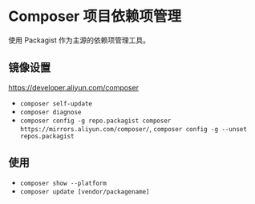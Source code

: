 # Composer 项目依赖项管理

使用 Packagist 作为主源的依赖项管理工具。

## 镜像设置

<https://developer.aliyun.com/composer>

- `composer self-update`
- `composer diagnose`
- `composer config -g repo.packagist composer https://mirrors.aliyun.com/composer/`, `composer config -g --unset repos.packagist`

## 使用

- `composer show --platform`
- `composer update [vendor/packagename]`
